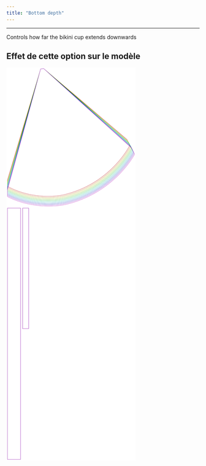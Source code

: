 ```yaml
---
title: "Bottom depth"
---
```


***

Controls how far the bikini cup extends downwards

## Effet de cette option sur le modèle

![This image shows the effect of this option by superimposing several variants that have a different value for this option](bee_bottomcupdepth_sample.svg "Effet de cette option sur le modèle")
